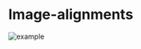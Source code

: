 # Image-alignments

![example](https://user-images.githubusercontent.com/83119874/121869181-7d9d2e80-cd21-11eb-8fa0-0ef88f763318.png)
